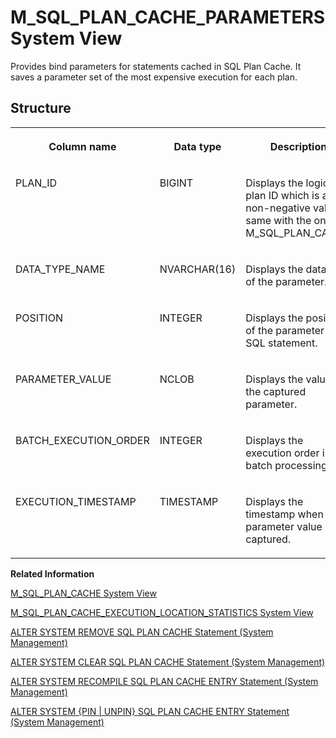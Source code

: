 <!-- loiof411689a6f5b1014ae8ddf599d7a61d1 -->

# M\_SQL\_PLAN\_CACHE\_PARAMETERS System View

Provides bind parameters for statements cached in SQL Plan Cache. It saves a parameter set of the most expensive execution for each plan.



<a name="loiof411689a6f5b1014ae8ddf599d7a61d1___m__s_q_l__p_l_a_n__c_a_c_h_e__p_a_r_a_m_e_t_e_r_s_1struct_M_SQL_PLAN_CACHE_PARAMETERS"/>

## Structure


<table>
<tr>
<th valign="top">

Column name



</th>
<th valign="top">

Data type



</th>
<th valign="top">

Description



</th>
</tr>
<tr>
<td valign="top">

PLAN\_ID



</td>
<td valign="top">

BIGINT



</td>
<td valign="top">

Displays the logical plan ID which is a non-negative value, same with the one in M\_SQL\_PLAN\_CACHE.



</td>
</tr>
<tr>
<td valign="top">

DATA\_TYPE\_NAME



</td>
<td valign="top">

NVARCHAR\(16\)



</td>
<td valign="top">

Displays the data type of the parameter.



</td>
</tr>
<tr>
<td valign="top">

POSITION



</td>
<td valign="top">

INTEGER



</td>
<td valign="top">

Displays the position of the parameter in SQL statement.



</td>
</tr>
<tr>
<td valign="top">

PARAMETER\_VALUE



</td>
<td valign="top">

NCLOB



</td>
<td valign="top">

Displays the value of the captured parameter.



</td>
</tr>
<tr>
<td valign="top">

BATCH\_EXECUTION\_ORDER



</td>
<td valign="top">

INTEGER



</td>
<td valign="top">

Displays the execution order in a batch processing.



</td>
</tr>
<tr>
<td valign="top">

EXECUTION\_TIMESTAMP



</td>
<td valign="top">

TIMESTAMP



</td>
<td valign="top">

Displays the timestamp when the parameter value is captured.



</td>
</tr>
</table>

**Related Information**  


[M\_SQL\_PLAN\_CACHE System View](m-sql-plan-cache-system-view-20c57b8.md "Provides statistics for an individual execution plan.")

[M\_SQL\_PLAN\_CACHE\_EXECUTION\_LOCATION\_STATISTICS System View](m-sql-plan-cache-execution-location-statistics-system-view-ef212ac.md "Provides statistics for hosts where plans were executed.")

[ALTER SYSTEM REMOVE SQL PLAN CACHE Statement \(System Management\)](../../010-SQL-Reference/012-SQL-Statements/alter-system-remove-sql-plan-cache-statement-system-management-dafece7.md "Removes the specified entries from the SQL plan cache.")

[ALTER SYSTEM CLEAR SQL PLAN CACHE Statement \(System Management\)](../../010-SQL-Reference/012-SQL-Statements/alter-system-clear-sql-plan-cache-statement-system-management-20d107c.md "Removes all of the SQL plans that are not currently being executed from the SAP HANA database plan cache.")

[ALTER SYSTEM RECOMPILE SQL PLAN CACHE ENTRY Statement \(System Management\)](../../010-SQL-Reference/012-SQL-Statements/alter-system-recompile-sql-plan-cache-entry-statement-system-management-d226426.md "Invalidates the designated plan cache entry so that it is recompiled during the next execution time.")

[ALTER SYSTEM \{PIN | UNPIN\} SQL PLAN CACHE ENTRY Statement \(System Management\)](../../010-SQL-Reference/012-SQL-Statements/alter-system-pin-unpin-sql-plan-cache-entry-statement-system-management-68e2f7a.md "Provides a runtime mechanism to bind the target query and hints to the Hint Table to force the compilation of the target query with the hint.")

